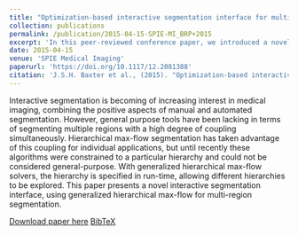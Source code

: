 ```yaml
---
title: "Optimization-based interactive segmentation interface for multi-region problems"
collection: publications
permalink: /publication/2015-04-15-SPIE-MI_BRP+2015
excerpt: 'In this peer-reviewed conference paper, we introduced a novel concept of interactive segmentation supported by Hierarchical max-flow algorithm.'
date: 2015-04-15
venue: 'SPIE Medical Imaging'
paperurl: 'https://doi.org/10.1117/12.2081388'
citation: 'J.S.H. Baxter et al., (2015). "Optimization-based interactive segmentation interface for multi-region problems"; in <i>SPIE Medical Imaging: Image Processing</i>, 94133T, pp. 1014-1021.'
---
```


Interactive segmentation is becoming of increasing interest in medical imaging, combining the positive aspects of manual and automated segmentation. However, general purpose tools have been lacking in terms of segmenting multiple regions with a high degree of coupling simultaneously. Hierarchical max-flow segmentation has taken advantage of this coupling for individual applications, but until recently these algorithms were constrained to a particular hierarchy and could not be considered general-purpose. With generalized hierarchical max-flow solvers, the hierarchy is specified in run-time, allowing different hierarchies to be explored. This paper presents a novel interactive segmentation interface, using generalized hierarchical max-flow for multi-region segmentation.

[Download paper here](https://doi.org/10.1117/12.2081388) [BibTeX](./../files/bibtex/BRP+2015.bib)